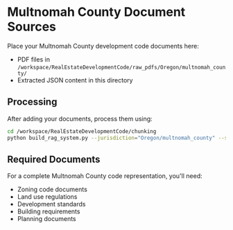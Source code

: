 # Multnomah County Document Sources

Place your Multnomah County development code documents here:
- PDF files in `/workspace/RealEstateDevelopmentCode/raw_pdfs/Oregon/multnomah_county/`
- Extracted JSON content in this directory

## Processing
After adding your documents, process them using:
```bash
cd /workspace/RealEstateDevelopmentCode/chunking
python build_rag_system.py --jurisdiction="Oregon/multnomah_county" --source="$(pwd)"
```

## Required Documents
For a complete Multnomah County code representation, you'll need:
- Zoning code documents
- Land use regulations
- Development standards
- Building requirements
- Planning documents
